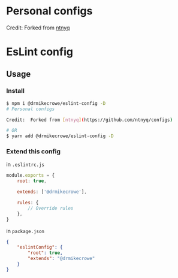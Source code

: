 # Personal configs

Credit:  Forked from [ntnyq](https://github.com/ntnyq/configs)

# EsLint config

## Usage

### Install

```bash
$ npm i @drmikecrowe/eslint-config -D
# Personal configs

Credit:  Forked from [ntnyq](https://github.com/ntnyq/configs)

# OR
$ yarn add @drmikecrowe/eslint-config -D
```

### Extend this config

in `.eslintrc.js`

```js
module.exports = {
    root: true,

    extends: ['@drmikecrowe'],

    rules: {
        // Override rules
    },
}
```

in `package.json`

```json
{
    "eslintConfig": {
        "root": true,
        "extends": "@drmikecrowe"
    }
}
```
